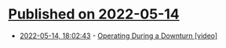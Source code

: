 # [Published on 2022-05-14](index.md)

* [2022-05-14, 18:02:43](https://news.ycombinator.com/item?id=31380602) - [Operating During a Downturn [video]](https://www.youtube.com/watch?v=vBkzm4a7iY4)
